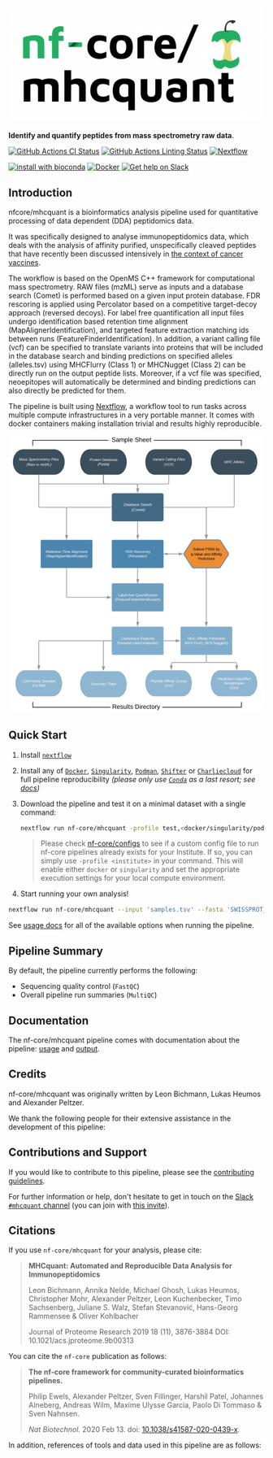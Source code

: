 # ![nf-core/mhcquant](docs/images/nf-core-mhcquant_logo.png)

**Identify and quantify peptides from mass spectrometry raw data**.

[![GitHub Actions CI Status](https://github.com/nf-core/mhcquant/workflows/nf-core%20CI/badge.svg)](https://github.com/nf-core/mhcquant/actions)
[![GitHub Actions Linting Status](https://github.com/nf-core/mhcquant/workflows/nf-core%20linting/badge.svg)](https://github.com/nf-core/mhcquant/actions)
[![Nextflow](https://img.shields.io/badge/nextflow-%E2%89%A520.04.0-brightgreen.svg)](https://www.nextflow.io/)

[![install with bioconda](https://img.shields.io/badge/install%20with-bioconda-brightgreen.svg)](https://bioconda.github.io/)
[![Docker](https://img.shields.io/docker/automated/nfcore/mhcquant.svg)](https://hub.docker.com/r/nfcore/mhcquant)
[![Get help on Slack](http://img.shields.io/badge/slack-nf--core%20%23mhcquant-4A154B?logo=slack)](https://nfcore.slack.com/channels/mhcquant)

## Introduction

nfcore/mhcquant is a bioinformatics analysis pipeline used for quantitative processing of data dependent (DDA) peptidomics data.

It was specifically designed to analyse immunopeptidomics data, which deals with the analysis of affinity purified, unspecifically cleaved peptides that have recently been discussed intensively in [the context of cancer vaccines](https://www.nature.com/articles/ncomms13404).

The workflow is based on the OpenMS C++ framework for computational mass spectrometry. RAW files (mzML) serve as inputs and a database search (Comet) is performed based on a given input protein database. FDR rescoring is applied using Percolator based on a competitive target-decoy approach (reversed decoys). For label free quantification all input files undergo identification based retention time alignment (MapAlignerIdentification), and targeted feature extraction matching ids between runs (FeatureFinderIdentification). In addition, a variant calling file (vcf) can be specified to translate variants into proteins that will be included in the database search and binding predictions on specified alleles (alleles.tsv) using MHCFlurry (Class 1) or MHCNugget (Class 2) can be directly run on the output peptide lists. Moreover, if a vcf file was specified, neoepitopes will automatically be determined and binding predictions can also directly be predicted for them.

The pipeline is built using [Nextflow](https://www.nextflow.io), a workflow tool to run tasks across multiple compute infrastructures in a very portable manner. It comes with docker containers making installation trivial and results highly reproducible.

![overview](assets/MHCquant_scheme.png)

## Quick Start

1. Install [`nextflow`](https://nf-co.re/usage/installation)

2. Install any of [`Docker`](https://docs.docker.com/engine/installation/), [`Singularity`](https://www.sylabs.io/guides/3.0/user-guide/), [`Podman`](https://podman.io/), [`Shifter`](https://nersc.gitlab.io/development/shifter/how-to-use/) or [`Charliecloud`](https://hpc.github.io/charliecloud/) for full pipeline reproducibility _(please only use [`Conda`](https://conda.io/miniconda.html) as a last resort; see [docs](https://nf-co.re/usage/configuration#basic-configuration-profiles))_

3. Download the pipeline and test it on a minimal dataset with a single command:

    ```bash
    nextflow run nf-core/mhcquant -profile test,<docker/singularity/podman/shifter/charliecloud/conda/institute>
    ```

    > Please check [nf-core/configs](https://github.com/nf-core/configs#documentation) to see if a custom config file to run nf-core pipelines already exists for your Institute. If so, you can simply use `-profile <institute>` in your command. This will enable either `docker` or `singularity` and set the appropriate execution settings for your local compute environment.

4. Start running your own analysis!

```bash
nextflow run nf-core/mhcquant --input 'samples.tsv' --fasta 'SWISSPROT_2020.fasta' --allele_sheet 'alleles.tsv'  --predict_class_1  --refine_fdr_on_predicted_subset -profile standard,docker
```

See [usage docs](https://nf-co.re/mhcquant/usage) for all of the available options when running the pipeline.

## Pipeline Summary

By default, the pipeline currently performs the following:

<!-- TODO nf-core: Fill in short bullet-pointed list of default steps of pipeline -->

* Sequencing quality control (`FastQC`)
* Overall pipeline run summaries (`MultiQC`)

## Documentation

The nf-core/mhcquant pipeline comes with documentation about the pipeline: [usage](https://nf-co.re/mhcquant/usage) and [output](https://nf-co.re/mhcquant/output).

## Credits

nf-core/mhcquant was originally written by Leon Bichmann, Lukas Heumos and Alexander Peltzer.

We thank the following people for their extensive assistance in the development
of this pipeline:

<!-- TODO nf-core: If applicable, make list of people who have also contributed -->

## Contributions and Support

If you would like to contribute to this pipeline, please see the [contributing guidelines](.github/CONTRIBUTING.md).

For further information or help, don't hesitate to get in touch on the [Slack `#mhcquant` channel](https://nfcore.slack.com/channels/mhcquant) (you can join with [this invite](https://nf-co.re/join/slack)).

## Citations

If you use `nf-core/mhcquant` for your analysis, please cite:

> **MHCquant: Automated and Reproducible Data Analysis for Immunopeptidomics**
>
> Leon Bichmann, Annika Nelde, Michael Ghosh, Lukas Heumos, Christopher Mohr, Alexander Peltzer, Leon Kuchenbecker, Timo Sachsenberg, Juliane S. Walz, Stefan Stevanović, Hans-Georg Rammensee & Oliver Kohlbacher
>
> Journal of Proteome Research 2019 18 (11), 3876-3884
> DOI: 10.1021/acs.jproteome.9b00313

You can cite the `nf-core` publication as follows:

> **The nf-core framework for community-curated bioinformatics pipelines.**
>
> Philip Ewels, Alexander Peltzer, Sven Fillinger, Harshil Patel, Johannes Alneberg, Andreas Wilm, Maxime Ulysse Garcia, Paolo Di Tommaso & Sven Nahnsen.
>
> _Nat Biotechnol._ 2020 Feb 13. doi: [10.1038/s41587-020-0439-x](https://dx.doi.org/10.1038/s41587-020-0439-x).

In addition, references of tools and data used in this pipeline are as follows:

<!-- TODO nf-core: Add bibliography of tools and data used in your pipeline -->
